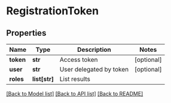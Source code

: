 # RegistrationToken

## Properties
Name | Type | Description | Notes
------------ | ------------- | ------------- | -------------
**token** | **str** | Access token | [optional] 
**user** | **str** | User delegated by token | [optional] 
**roles** | **list[str]** | List results | 

[[Back to Model list]](../README.md#documentation-for-models) [[Back to API list]](../README.md#documentation-for-api-endpoints) [[Back to README]](../README.md)

